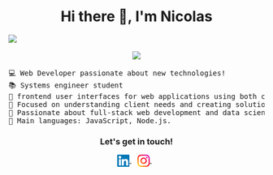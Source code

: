 <h1 align="center"> Hi there 👋, I'm Nicolas</h1>

<a target="_blank" href="https://www.stefanosst.gr"><img src="https://i.pinimg.com/originals/42/1c/8b/421c8b9bbaf3c663903a1ac53e7add13.gif"/></a>

<p align="center">
  <a href="https://github.com/Bouaskaoun">
    <img src="https://readme-typing-svg.herokuapp.com/?lines=Web+Developer%20|%20Code%20|%20NoCode;JavaScript%20|%20HTML%20|%20CSS;&height=45">
  </a>
</p>


<pre>
💻 Web Developer passionate about new technologies! 
📚 Systems engineer student
📝 frontend user interfaces for web applications using both code (JavaScript, HTML, CSS) and no-code platforms.
🔭 Focused on understanding client needs and creating solutions that simplify their lives.  
🌱 Passionate about full-stack web development and data science.
🌟 Main languages: JavaScript, Node.js.
</pre>


<div align="center">
  <h3><b>Let's get in touch! </b></h3>
  </div>
<p align="center">
<a href="https://www.linkedin.com/in/nicolas-salas-0471361b3/" target="_blank">
  <img align="center" alt="Stefanos Stamoulis | Linkedin" width="24px" src="https://github.com/SatYu26/SatYu26/blob/master/Assets/Linkedin.svg" />
</a> &nbsp;&nbsp;
<a href="https://www.instagram.com/nico__salas/" target="_blank">
  <img align="center" alt="Stefanos Stamoulis | Instagram" width="24px" src="https://github.com/SatYu26/SatYu26/blob/master/Assets/Instagram.svg" />
</a> &nbsp;&nbsp;

